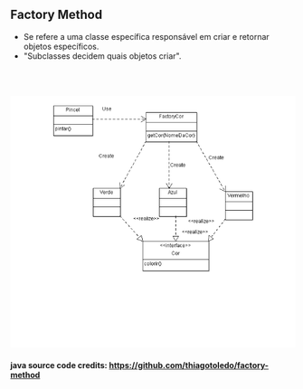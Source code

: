 ## Factory Method

 - Se refere a uma classe específica responsável em criar e retornar objetos específicos.
 - "Subclasses decidem quais objetos criar".

 <br><br>
 <p align="center">
  <a href="https://github.com/thiagotoledo/factory-method">
    <img src="factory-method.png" alt="fatoryMethod">
  </a>


#### java source code credits: https://github.com/thiagotoledo/factory-method